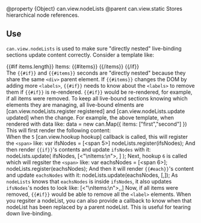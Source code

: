@property {Object} can.view.nodeLists
@parent can.view.static
Stores hierarchical node references.
## Use
`can.view.nodeLists` is used to make sure "directly nested" live-binding
sections update content correctly.
Consider a template like:
    <div>
    {{#if items.length}}
       Items:
       {{#items}}
          <label></label>
       {{/items}}
    {{/if}}
    </div>
The `{{#if}}` and `{{#items}}` seconds are "directly nested" because
they share the same `<div>` parent element.
If `{{#items}}` changes the DOM by adding more `<labels>`,
`{{#if}}` needs to know about the `<labels>` to remove them
if `{{#if}}` is re-rendered.  `{{#if}}` would be re-rendered, for example, if
all items were removed.
To keep all live-bound sections knowing which elements they are managing,
all live-bound elments are [can.view.nodeLists.register registered] and
[can.view.nodeLists.update updated] when the change.
For example, the above template, when rendered with data like:
    data = new can.Map({
      items: ["first","second"]
    })
This will first render the following content:
    <div>
       <span data-view-id='5'/>
    </div>
When the `5` [can.view.hookup hookup] callback is called, this will register the `<span>` like:
    var ifsNodes = [<span 5>]
    nodeLists.register(ifsNodes);
And then render `{{if}}`'s contents and update `ifsNodes` with it:
    nodeLists.update( ifsNodes, [<"\nItems:\n">, <span data-view-id="6">] );
Next, hookup `6` is called which will regsiter the `<span>` like:
    var eachsNodes = [<span 6>];
    nodeLists.register(eachsNodes);
And then it will render `{{#each}}`'s content and update `eachsNodes` with it:
    nodeLists.update(eachsNodes, [<label>,<label>]);
As `nodeLists` knows that `eachsNodes` is inside `ifsNodes`, it also updates
`ifsNodes`'s nodes to look like:
    [<"\nItems:\n">,<label>,<label>]
Now, if all items were removed, `{{#if}}` would be able to remove
all the `<label>` elements.
When you regsiter a nodeList, you can also provide a callback to know when
that nodeList has been replaced by a parent nodeList.  This is
useful for tearing down live-binding.